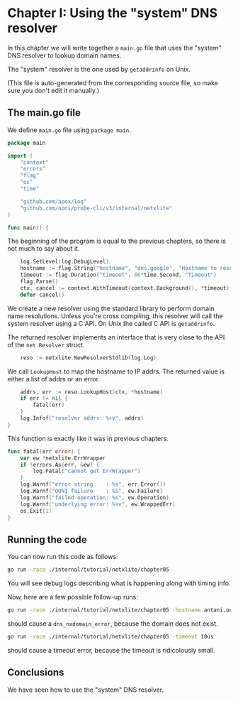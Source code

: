 
# Chapter I: Using the "system" DNS resolver

In this chapter we will write together a `main.go` file that
uses the "system" DNS resolver to lookup domain names.

The "system" resolver is the one used by `getaddrinfo` on Unix.

(This file is auto-generated from the corresponding source file,
so make sure you don't edit it manually.)

## The main.go file

We define `main.go` file using `package main`.

```Go
package main

import (
	"context"
	"errors"
	"flag"
	"os"
	"time"

	"github.com/apex/log"
	"github.com/ooni/probe-cli/v3/internal/netxlite"
)

func main() {
```

The beginning of the program is equal to the previous chapters,
so there is not much to say about it.

```Go
	log.SetLevel(log.DebugLevel)
	hostname := flag.String("hostname", "dns.google", "Hostname to resolve")
	timeout := flag.Duration("timeout", 60*time.Second, "Timeout")
	flag.Parse()
	ctx, cancel := context.WithTimeout(context.Background(), *timeout)
	defer cancel()
```

We create a new resolver using the standard library to perform
domain name resolutions. Unless you're cross compiling, this
resolver will call the system resolver using a C API. On Unix
the called C API is `getaddrinfo`.

The returned resolver implements an interface that is very
close to the API of the `net.Resolver` struct.

```Go
	reso := netxlite.NewResolverStdlib(log.Log)
```

We call `LookupHost` to map the hostname to IP addrs. The returned
value is either a list of addrs or an error.

```Go
	addrs, err := reso.LookupHost(ctx, *hostname)
	if err != nil {
		fatal(err)
	}
	log.Infof("resolver addrs: %+v", addrs)
}

```

This function is exactly like it was in previous chapters.

```Go
func fatal(err error) {
	var ew *netxlite.ErrWrapper
	if !errors.As(err, &ew) {
		log.Fatal("cannot get ErrWrapper")
	}
	log.Warnf("error string    : %s", err.Error())
	log.Warnf("OONI failure    : %s", ew.Failure)
	log.Warnf("failed operation: %s", ew.Operation)
	log.Warnf("underlying error: %+v", ew.WrappedErr)
	os.Exit(1)
}

```

## Running the code

You can now run this code as follows:

```bash
go run -race ./internal/tutorial/netxlite/chapter05
```

You will see debug logs describing what is happening along with timing info.

Now, here are a few possible follow-up runs:

```bash
go run -race ./internal/tutorial/netxlite/chapter05 -hostname antani.ooni.io
```

should cause a `dns_nxdomain_error`, because the domain does not exist.

```bash
go run -race ./internal/tutorial/netxlite/chapter05 -timeout 10us
```

should cause a timeout error, because the timeout is ridicolously small.

## Conclusions

We have seen how to use the "system" DNS resolver.
